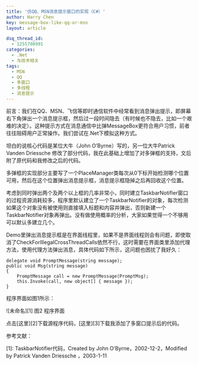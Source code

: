 ```yaml
---
title: '仿QQ、MSN消息提示窗口的实现（C#）'
author: Harry Chen
key: message-box-like-qq-or-msn
layout: article

dsq_thread_id:
  - 1255708991
categories:
  - .Net
  - 与技术相关
tags:
  - MSN
  - QQ
  - 多窗口
  - 多线程
  - 消息提示
---
```


  前言：我们在QQ、MSN、飞信等即时通信软件中经常看到消息弹出提示，即屏幕右下角弹出一个消息提示框，然后过一段时间隐去（有时候也不隐去，比如一个艰难的决定）。这种提示方式在消息通信中比弹MessageBox更符合用户习惯，前者往往阻碍用户正常操作。我们尝试在.Net下模拟这种方式。

  坦白的说核心代码是某位大牛（John O’Byrne）写的，另一位大牛Patrick Vanden Driessche 修改了部分代码，我在此基础上增加了对多弹框的支持，文后附了原代码和我修改之后的代码。

  多弹框的实现部分主要写了一个PlaceManager类每次从0下标开始检测哪个位置可用，然后在这个位置弹出消息提示框，消息提示框隐掉之后再回收这个位置。

  考虑到同时弹出两个及两个以上框的几率非常小，同时建立TaskbarNotifier窗口的过程资源消耗较多，程序里默认建立了一个TaskbarNotifier的对象，每次检测如果这个对象没有被使用则直接填入标题和内容并弹出，否则新建一个TaskbarNotifier对象再弹出。没有做使用概率的分析，大家如果觉得一个不够用可以默认多建立几个。

  Demo里弹出消息提示框是在界面线程里，如果不是界面线程则会有问题，即使取消了CheckForIllegalCrossThreadCalls依然不行，这时需要在界面类里添加代理方法，使用代理方法弹出消息，具体代码如下所示，这问题也困扰了我好久：


    delegate void PromptMessage(string message);
    public void Msg(string message)
    {
    	PromptMessage call = new PromptMessage(PromptMsg);
    	this.Invoke(call, new object[] { message });
    }

  程序界面如图1所示：

![未命名][1] 图2 程序界面

  点击[这里][2]下载源程序代码，[这里][3]下载我添加了多窗口提示后的代码。

参考文献：

 [1]: TaskbarNotifier代码，Created by John O’Byrne，2002-12-2，Modified by Patrick Vanden Driessche ，2003-1-11

